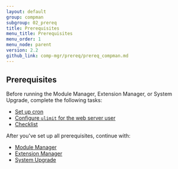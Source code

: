 ```yaml
---
layout: default
group: compman
subgroup: 02_prereq
title: Prerequisites
menu_title: Prerequisites
menu_order: 1
menu_node: parent
version: 2.2
github_link: comp-mgr/prereq/prereq_compman.md
---
```


## Prerequisites
Before running the Module Manager, Extension Manager, or System Upgrade, complete the following tasks:

*	[Set up cron]({{page.baseurl}}comp-mgr/prereq/prereq_cron.html)
*	[Configure `ulimit` for the web server user]({{page.baseurl}}comp-mgr/prereq/prereq_compman-ulimit.html)
*	[Checklist]({{page.baseurl}}comp-mgr/prereq/prereq_compman-checklist.html)

After you've set up all prerequisites, continue with:

*	[Module Manager]({{page.baseurl}}comp-mgr/module-man/compman-start.html)
*	[Extension Manager]({{page.baseurl}}comp-mgr/extens-man/extensman-main-pg.html)
*	[System Upgrade]({{page.baseurl}}comp-mgr/upgrader/upgrade-start.html)
